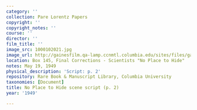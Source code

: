 ```yaml
---
category: ''
collection: Pare Lorentz Papers
copyright: ''
copyright_notes: ''
course: ''
director: ''
film_title: ''
image_src: 1000102021.jpg
image_url: http://gainesfilm.qa-lamp.ccnmtl.columbia.edu/sites/files/gainesfilm/images/1000102021.jpg
location: Box 145, Final Corrections - Scientists "No Place to Hide"
notes: May 19, 1949
physical_description: 'Script: p. 2'
repository: Rare Book & Manuscript Library, Columbia University
taxonomies: [Document]
title: No Place to Hide scene script (p. 2)
year: '1949'

---
```

